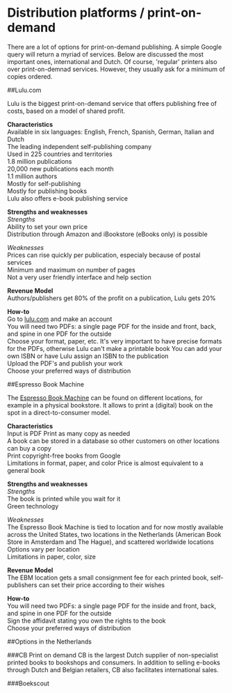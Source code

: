 # Distribution platforms / print-on-demand

There are a lot of options for print-on-demand publishing. A simple Google query will return a myriad of services. Below are discussed the most important ones, international and Dutch. Of course, 'regular' printers also over print-on-demnad services. However, they usually ask for a minimum of copies ordered.



##Lulu.com

Lulu is the biggest print-on-demand service that offers publishing free of costs, based on a model of shared profit.

**Characteristics**  
Available in six languages: English, French, Spanish, German, Italian and Dutch  
The leading independent self-publishing company  
Used in 225 countries and territories  
1.8 million publications  
20,000 new publications each month  
1.1 million authors  
Mostly for self-publishing  
Mostly for publishing books  
Lulu also offers e-book publishing service  

**Strengths and weaknesses**  
*Strengths*  
Ability to set your own price  
Distribution through Amazon and iBookstore (eBooks only) is possible


*Weaknesses*  
Prices can rise quickly per publication, especialy because of postal services  
Minimum and maximum on number of pages  
Not a very user friendly interface and help section


**Revenue Model**  
Authors/publishers get 80% of the profit on a publication, Lulu gets 20%


**How-to**  
Go to [lulu.com](http://lulu.com) and make an account  
You will need two PDFs: a single page PDF for the inside and front, back, and spine in one PDF for the outside  
Choose your format, paper, etc. It's very important to have precise formats for the PDFs, otherwise Lulu can't make a printable book 
You can add your own ISBN or have Lulu assign an ISBN to the publication  
Upload the PDF's and publish your work    
Choose your preferred ways of distribution  



##Espresso Book Machine

The [Espresso Book Machine](http://www.ondemandbooks.com/) can be found on different locations, for example in a physical bookstore. It allows to print a (digital) book on the spot in a direct-to-consumer model.  

**Characteristics**  
Input is PDF
Print as many copy as needed  
A book can be stored in a database so other customers on other locations can buy a copy   
Print copyright-free books from Google  
Limitations in format, paper, and color
Price is almost equivalent to a general book

**Strengths and weaknesses**  
*Strengths*  
The book is printed while you wait for it  
Green technology  

*Weaknesses*  
The Espresso Book Machine is tied to location and for now mostly available across the United States, two locations in the Netherlands (American Book Store in Amsterdam and The Hague), and scattered worldwide locations   
Options vary per location  
Limitations in paper, color, size  

**Revenue Model**  
The EBM location gets a small consignment fee for each printed book, self-publishers can set their price according to their wishes  

**How-to**  
You will need two PDFs: a single page PDF for the inside and front, back, and spine in one PDF for the outside  
Sign the affidavit stating you own the rights to the book  
Choose your preferred ways of distribution  


##Options in the Netherlands


###CB Print on demand
CB is the largest Dutch supplier of non-specialist printed books to bookshops and consumers. In addition to selling e-books through Dutch and Belgian retailers, CB also facilitates international sales.


###Boekscout
